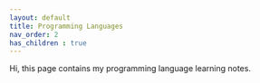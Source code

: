```yaml
---
layout: default
title: Programming Languages
nav_order: 2
has_children : true
---
```

Hi, this page contains my programming language learning notes.